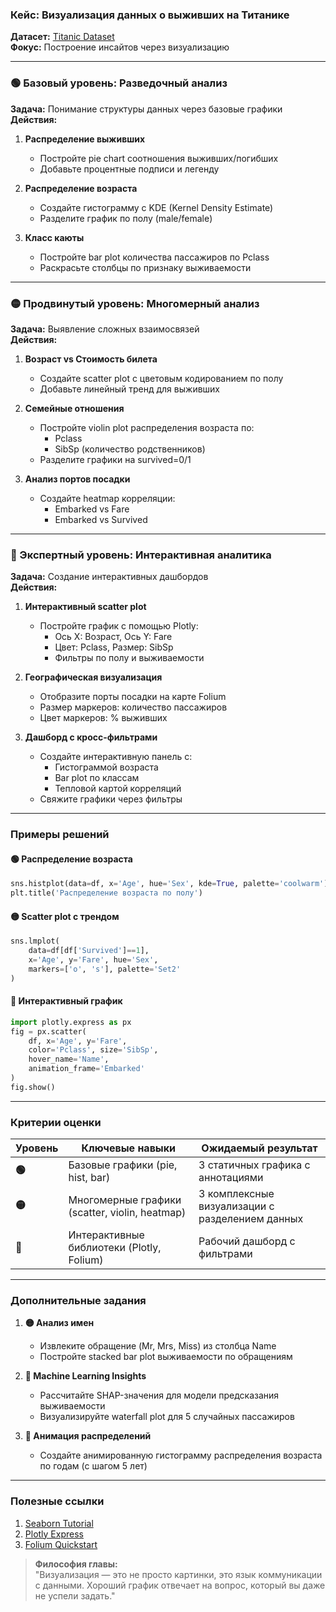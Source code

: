### **Кейс: Визуализация данных о выживших на Титанике**  
**Датасет:** [Titanic Dataset](https://raw.githubusercontent.com/datasciencedojo/datasets/master/titanic.csv)  
**Фокус:** Построение инсайтов через визуализацию  

---

### **🟢 Базовый уровень: Разведочный анализ**  
**Задача:** Понимание структуры данных через базовые графики  
**Действия:**  
1. **Распределение выживших**  
   - Постройте pie chart соотношения выживших/погибших  
   - Добавьте процентные подписи и легенду  

2. **Распределение возраста**  
   - Создайте гистограмму с KDE (Kernel Density Estimate)  
   - Разделите график по полу (male/female)  

3. **Класс каюты**  
   - Постройте bar plot количества пассажиров по Pclass  
   - Раскрасьте столбцы по признаку выживаемости  

---

### **🟡 Продвинутый уровень: Многомерный анализ**  
**Задача:** Выявление сложных взаимосвязей  
**Действия:**  
1. **Возраст vs Стоимость билета**  
   - Создайте scatter plot с цветовым кодированием по полу  
   - Добавьте линейный тренд для выживших  

2. **Семейные отношения**  
   - Постройте violin plot распределения возраста по:  
     - Pclass  
     - SibSp (количество родственников)  
   - Разделите графики на survived=0/1  

3. **Анализ портов посадки**  
   - Создайте heatmap корреляции:  
     - Embarked vs Fare  
     - Embarked vs Survived  

---

### **🔴 Экспертный уровень: Интерактивная аналитика**  
**Задача:** Создание интерактивных дашбордов  
**Действия:**  
1. **Интерактивный scatter plot**  
   - Постройте график с помощью Plotly:  
     - Ось X: Возраст, Ось Y: Fare  
     - Цвет: Pclass, Размер: SibSp  
     - Фильтры по полу и выживаемости  

2. **Географическая визуализация**  
   - Отобразите порты посадки на карте Folium  
   - Размер маркеров: количество пассажиров  
   - Цвет маркеров: % выживших  

3. **Дашборд с кросс-фильтрами**  
   - Создайте интерактивную панель с:  
     - Гистограммой возраста  
     - Bar plot по классам  
     - Тепловой картой корреляций  
   - Свяжите графики через фильтры  

---

### **Примеры решений**  
#### 🟢 Распределение возраста  
```python  
sns.histplot(data=df, x='Age', hue='Sex', kde=True, palette='coolwarm')  
plt.title('Распределение возраста по полу')  
```  

#### 🟡 Scatter plot с трендом  
```python  
sns.lmplot(  
    data=df[df['Survived']==1],  
    x='Age', y='Fare', hue='Sex',  
    markers=['o', 's'], palette='Set2'  
)  
```  

#### 🔴 Интерактивный график  
```python  
import plotly.express as px  
fig = px.scatter(  
    df, x='Age', y='Fare',  
    color='Pclass', size='SibSp',  
    hover_name='Name',  
    animation_frame='Embarked'  
)  
fig.show()  
```  

---

### **Критерии оценки**  
| Уровень  | Ключевые навыки                          | Ожидаемый результат                     |  
|----------|------------------------------------------|-----------------------------------------|  
| **🟢**   | Базовые графики (pie, hist, bar)         | 3 статичных графика с аннотациями       |  
| **🟡**   | Многомерные графики (scatter, violin, heatmap) | 3 комплексные визуализации с разделением данных |  
| **🔴**   | Интерактивные библиотеки (Plotly, Folium) | Рабочий дашборд с фильтрами             |  

---

### **Дополнительные задания**  
1. **🟡 Анализ имен**  
   - Извлеките обращение (Mr, Mrs, Miss) из столбца Name  
   - Постройте stacked bar plot выживаемости по обращениям  

2. **🔴 Machine Learning Insights**  
   - Рассчитайте SHAP-значения для модели предсказания выживаемости  
   - Визуализируйте waterfall plot для 5 случайных пассажиров  

3. **🔴 Анимация распределений**  
   - Создайте анимированную гистограмму распределения возраста по годам (с шагом 5 лет)  

---

### **Полезные ссылки**  
1. [Seaborn Tutorial](https://seaborn.pydata.org/tutorial.html)  
2. [Plotly Express](https://plotly.com/python/plotly-express/)  
3. [Folium Quickstart](https://python-visualization.github.io/folium/quickstart.html)  

> **Философия главы:**  
> "Визуализация — это не просто картинки, это язык коммуникации с данными. Хороший график отвечает на вопрос, который вы даже не успели задать."
